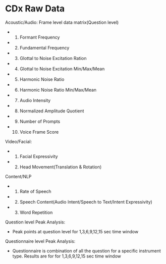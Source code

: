 # CDx Raw Data

Acoustic/Audio: Frame level data matrix(Question level) <br />
* 	1. Formant Frequency<br />
* 	2. Fundamental Frequency<br />
*	3. Glottal to Noise Excitation Ration<br />
*	4. Glottal to Noise Excitation Min/Max/Mean<br />
*	5. Harmonic Noise Ratio<br />
*	6. Harmonic Noise Ratio Min/Max/Mean<br />
*	7. Audio Intensity<br />
*	8. Normalized Amplitude Quotient<br />
*	9. Number of Prompts<br />
*	10. Voice Frame Score

Video/Facial:<br />
*	1. Facial Expressivity<br />
*	2. Head Movement(Translation & Rotation)

Content/NLP<br />
*	1. Rate of Speech<br />
*	2. Speech Content(Audio Intent/Speech to Text/Intent Expressivity)<br />
*	3. Word Repetition

Question level Peak Analysis: <br />
*	Peak points at question level for 1,3,6,9,12,15 sec time window

Questionnaire level Peak Analysis:<br />
*	Questionnaire is combination of all the question for a specific instrument type. Results are for for 1,3,6,9,12,15 sec time window
